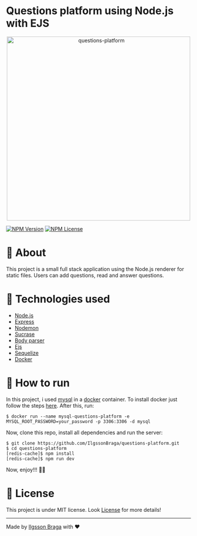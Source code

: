 # Questions platform using Node.js with EJS

<p align="center">
  <img src="https://smallville.com.au/wp-content/uploads/2019/08/21-great-questions-for-facilitators-Part-2.jpg" alt="questions-platform" width="500"/>
</p>

[![NPM Version](https://img.shields.io/npm/v/npm.svg?style=flat)](https://www.npmjs.com/)
[![NPM License](https://img.shields.io/npm/l/all-contributors.svg?style=flat)](LICENSE.md)

# :page_with_curl: About

This project is a small full stack application using the Node.js renderer for
static files. Users can add questions, read and answer questions.

# :wrench: Technologies used

<ul>
  <a href="https://nodejs.org/en//"><li>Node.js</li></a>
  <a href="https://expressjs.com"><li>Express</li></a>
  <a href="https://www.npmjs.com/package/nodemon"><li>Nodemon</li></a>
  <a href="https://www.npmjs.com/package/sucrase"><li>Sucrase</li></a>
  <a href="https://www.npmjs.com/package/body-parser"><li>Body parser</li></a>
  <a href="https://ejs.co/"><li>Ejs</li></a>
  <a href="https://sequelize.org/"><li>Sequelize</li></a>
  <a href="https://www.docker.com/"><li>Docker</li></a>
  
</ul>

# :hammer: How to run

In this project, i used [mysql](https://hub.docker.com/_/mysql/) in a [docker](https://www.docker.com/) container.
To install docker just follow the steps [here](https://docs.docker.com/get-docker/).
After this, run:

```
$ docker run --name mysql-questions-platform -e MYSQL_ROOT_PASSWORD=your_password -p 3306:3306 -d mysql
```

Now, clone this repo, install all dependencies and run the server:

```
$ git clone https://github.com/IlgssonBraga/questions-platform.git
$ cd questions-platform
[redis-cache]$ npm install
[redis-cache]$ npm run dev
```

Now, enjoy!!! :rocket::rocket:

# :memo: License

This project is under MIT license. Look [License](LICENSE.md) for more details!

---

Made by [Ilgsson Braga](https://github.com/IlgssonBraga) with :heart:
